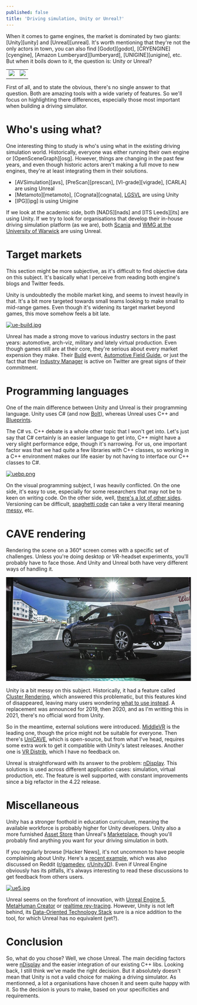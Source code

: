 ```yaml
---
published: false
title: 'Driving simulation, Unity or Unreal?'
---
```

When it comes to game engines, the market is dominated by two giants: [Unity][unity] and [Unreal][unreal]. It's worth mentioning that they're not the only actors in town, you can also find [Godot][godot], [CRYENGINE][cyengine], [Amazon Lumberyard][lumberyard], [UNIGINE][unigine], etc. But when it boils down to it, the question is: Unity or Unreal?

|                                             |                                                           |
|:-------------------------------------------:|:---------------------------------------------------------:|
| ![]({{site.baseurl}}/images/unity-logo.jpg) | ![]({{site.baseurl}}/images/UE_Logo_Horizontal_Black.png) |

First of all, and to state the obvious, there's no single answer to that question. Both are amazing tools with a wide variety of features. So we'll focus on highlighting there differences, especially those most important when building a driving simulator.

# Who's using what?

One interesting thing to study is who's using what in the existing driving simulation world. Historically, everyone was either running their own engine or [OpenSceneGraph][osg]. However, things are changing in the past few years, and even though historic actors aren't making a full move to new engines, they're at least integrating them in their solutions.

* [AVSimulation][avs], [PreScan][prescan], [VI-grade][vigrade], [CARLA] are using Unreal
* [Metamoto][metamoto], [Cognata][cognata], [LGSVL][lgsvl] are using Unity
* [IPG][ipg] is using Unigine

If we look at the academic side, both [NADS][nads] and [ITS Leeds][its] are using Unity. If we try to look for organisations that develop their in-house driving simulation platform (as we are), both [Scania][scania] and [WMG at the University of Warwick][wmg] are using Unreal.

# Target markets

This section might be more subjective, as it's difficult to find objective data on this subject. It's basically what I perceive from reading both engine's blogs and Twitter feeds.

Unity is undoubtedly the mobile market king, and seems to invest heavily in that. It's a bit more targeted towards small teams looking to make small to mid-range games. Even though it's widening its target market beyond games, this move somehow feels a bit late.

[![ue-build.jpg]({{site.baseurl}}/images/ue-build.jpg)][0]

Unreal has made a strong move to various industry sectors in the past years: automotive, arch-viz, military and lately virtual production. Even though games still are at their core, they're serious about every market expension they make. Their [Build][build] event, [Automotive Field Guide][afg], or just the fact that their [Industry Manager][sloze] is active on Twitter are great signs of their commitment.

# Programming languages

One of the main difference between Unity and Unreal is their programming language. Unity uses C# (and now [Bolt][bolt]), whereas Unreal uses C++ and [Blueprints][bp].

The C# vs. C++ debate is a whole other topic that I won't get into. Let's just say that C# certainly is an easier language to get into, C++ might have a very slight performance edge, though it's narrowing. For us, one important factor was that we had quite a few libraries with C++ classes, so working in a C++ environment makes our life easier by not having to interface our C++ classes to C#.

[![uebp.png]({{site.baseurl}}/images/uebp.png)][1]

On the visual programming subject, I was heavily conflicted. On the one side, it's easy to use, especially for some researchers that may not be to keen on writing code. On the other side, well, [there's a lot of other sides][vpbad]. Versioning can be difficult, [spaghetti code][spaghet] can take a very literal meaning [messy][hell], etc.

# CAVE rendering

Rendering the scene on a 360° screen comes with a specific set of challenges. Unless you're doing desktop or VR-headset experiments, you'll probably have to face those. And Unity and Unreal both have very different ways of handling it. 
 
[![CAVE](/images/360sim.jpg)][2]

Unity is a bit messy on this subject. Historically, it had a feature called [Cluster Rendering][cluster], which answered this problematic, but this features kind of disappeared, leaving many users wondering [what to use instead][unity-ndisp]. A replacement was announced for 2019, then 2020, and as I'm writting this in 2021, there's no official word from Unity.

So in the meantime, external solutions were introduced. [MiddleVR][middlevr] is the leading one, though the price might not be suitable for everyone. Then there's [UniCAVE][unicave], which is open-source, but from what I've head, requires some extra work to get it compatible with Unity's latest releases. Another one is [VR Distrib][vrdistrib], which I have no feedback on.

Unreal is straightforward with its answer to the problem: [nDisplay]. This solutions is used across different application cases: simulation, virtual production, etc. The feature is well supported, with constant improvements since a big refactor in the 4.22 release.

# Miscellaneous

Unity has a stronger foothold in education curriculum, meaning the available workforce is probably higher for Unity developers. Unity also a more furnished [Asset Store] than Unreal's [Marketplace], though you'll probably find anything you want for your driving simulation in both.

If you regularly browse [Hacker News], it's not uncommon to have people complaining about Unity. Here's a [recent example][garry], which was also discussed on Reddit ([r/gamedev], [r/Unity3D]). Even if Unreal Engine obviously has its pitfalls, it's always interesting to read these discussions to get feedback from others users.

[![ue5.jpg]({{site.baseurl}}/images/ue5.jpg)][Unreal Engine 5]

Unreal seems on the forefront of innovation, with [Unreal Engine 5], [MetaHuman Creator] or [realtime rey-tracing][RTX]. However, Unity is not left behind, its [Data-Oriented Technology Stack][dots] sure is a nice addition to the tool, for which Unreal has no equivalent (yet?).

# Conclusion

So, what do you chose? Well, we chose Unreal. The main deciding factors were [nDisplay] and the easier integration of our existing C++ libs. Looking back, I still think we've made the right decision. But it absolutely doesn't mean that Unity is not a valid choice for making a driving simulator. As mentionned, a lot a organisations have chosen it and seem quite happy with it. So the decision is yours to make, based on your specificities and requirements. 

[0]: https://www.unrealengine.com/en-US/events/build-detroit-19-showcases-real-time-automotive-design-and-visualization
[1]: https://www.reddit.com/r/unrealengine/comments/ci9myr/enough_with_the_spaghetti/
[2]: https://www.cnet.com/roadshow/news/general-motors-gm-360-degree-simulator/

[lgsvl]: https://www.lgsvlsimulator.com/
[scania]: https://www.unrealengine.com/en-US/spotlights/real-time-simulation-of-new-hmi-concepts-at-scania
[wmg]: https://www.unrealengine.com/en-US/spotlights/meet-the-hybrid-real-time-simulator-for-testing-autonomous-vehicles
[build]: https://www.unrealengine.com/en-US/events/build-for-automotive-2020
[afg]: https://www.unrealengine.com/en-US/spotlights/the-automotive-field-guide-building-an-automotive-platform-with-unreal-engine
[sloze]: https://twitter.com/slfeeding
[bolt]: https://blogs.unity3d.com/2020/07/22/bolt-visual-scripting-is-now-included-in-all-unity-plans/
[bp]: https://docs.unrealengine.com/en-US/ProgrammingAndScripting/Blueprints/index.html
[hell]: https://blueprintsfromhell.tumblr.com/
[vpbad]: http://mikehadlow.blogspot.com/2018/10/visual-programming-why-its-bad-idea.html
[spaghet]: https://en.wikipedia.org/wiki/Spaghetti_code
[cluster]: https://docs.unity3d.com/560/Documentation/Manual/ClusterRendering.html
[unity-ndisp]: https://forum.unity.com/threads/cluster-rendering-or-ndisplay-unreal-engine-equivalent.642805/
[middlevr]: https://www.middlevr.com/
[unicave]: https://widve.github.io/UniCAVE/
[vrdistrib]: http://www.vrdistrib.com/
[nDisplay]: https://docs.unrealengine.com/en-US/WorkingWithMedia/nDisplay/index.html
[Asset Store]: https://assetstore.unity.com/
[Marketplace]: https://www.unrealengine.com/marketplace/
[garry]: https://news.ycombinator.com/item?id=23271973
[r/gamedev]: https://www.reddit.com/r/gamedev/comments/goiuvg/garry_newman_developer_of_rust_garrys_mod_what/
[r/Unity3D]: https://www.reddit.com/r/Unity3D/comments/gogc4c/what_unity_is_getting_wrong/
[Unreal Engine 5]: https://www.unrealengine.com/en-US/blog/a-first-look-at-unreal-engine-5
[MetaHuman Creator]: https://www.unrealengine.com/en-US/blog/a-first-look-at-unreal-engine-5
[RTX]: https://news.developer.nvidia.com/real-time-ray-tracing-has-come-to-unreal-engine-with-the-release-of-ue4-22/
[dots]: https://unity.com/dots